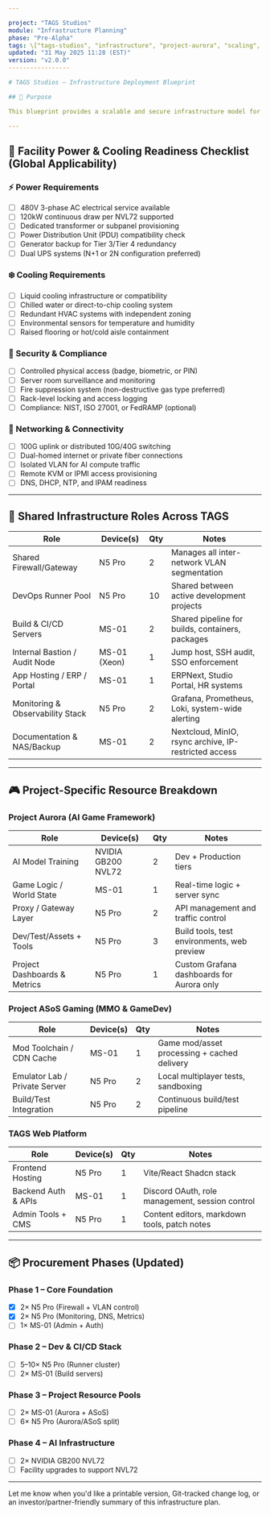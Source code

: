 ```yaml
---

project: "TAGS Studios"
module: "Infrastructure Planning"
phase: "Pre-Alpha"
tags: \["tags-studios", "infrastructure", "project-aurora", "scaling", "nvl72", "ms-01", "n5pro", "devops", "ai"]
updated: "31 May 2025 11:28 (EST)"
version: "v2.0.0"
-----------------

# TAGS Studios – Infrastructure Deployment Blueprint

## 📌 Purpose

This blueprint provides a scalable and secure infrastructure model for **all divisions under TAGS Studios**, including centralized services and project-specific resource allocation. Project Aurora (AI-driven game platform) is included as a specialized module with GPU-intensive compute requirements.

---
```


## 🧱 Facility Power & Cooling Readiness Checklist (Global Applicability)

### ⚡ Power Requirements

* [ ] 480V 3-phase AC electrical service available
* [ ] 120kW continuous draw per NVL72 supported
* [ ] Dedicated transformer or subpanel provisioning
* [ ] Power Distribution Unit (PDU) compatibility check
* [ ] Generator backup for Tier 3/Tier 4 redundancy
* [ ] Dual UPS systems (N+1 or 2N configuration preferred)

### ❄️ Cooling Requirements

* [ ] Liquid cooling infrastructure or compatibility
* [ ] Chilled water or direct-to-chip cooling system
* [ ] Redundant HVAC systems with independent zoning
* [ ] Environmental sensors for temperature and humidity
* [ ] Raised flooring or hot/cold aisle containment

### 🔐 Security & Compliance

* [ ] Controlled physical access (badge, biometric, or PIN)
* [ ] Server room surveillance and monitoring
* [ ] Fire suppression system (non-destructive gas type preferred)
* [ ] Rack-level locking and access logging
* [ ] Compliance: NIST, ISO 27001, or FedRAMP (optional)

### 📡 Networking & Connectivity

* [ ] 100G uplink or distributed 10G/40G switching
* [ ] Dual-homed internet or private fiber connections
* [ ] Isolated VLAN for AI compute traffic
* [ ] Remote KVM or IPMI access provisioning
* [ ] DNS, DHCP, NTP, and IPAM readiness

---

## 🧩 Shared Infrastructure Roles Across TAGS

| Role                             | Device(s)    | Qty | Notes                                                 |
| -------------------------------- | ------------ | --- | ----------------------------------------------------- |
| Shared Firewall/Gateway          | N5 Pro       | 2   | Manages all inter-network VLAN segmentation           |
| DevOps Runner Pool               | N5 Pro       | 10  | Shared between active development projects            |
| Build & CI/CD Servers            | MS-01        | 2   | Shared pipeline for builds, containers, packages      |
| Internal Bastion / Audit Node    | MS-01 (Xeon) | 1   | Jump host, SSH audit, SSO enforcement                 |
| App Hosting / ERP / Portal       | MS-01        | 1   | ERPNext, Studio Portal, HR systems                    |
| Monitoring & Observability Stack | N5 Pro       | 2   | Grafana, Prometheus, Loki, system-wide alerting       |
| Documentation & NAS/Backup       | MS-01        | 2   | Nextcloud, MinIO, rsync archive, IP-restricted access |

---

## 🎮 Project-Specific Resource Breakdown

### Project Aurora (AI Game Framework)

| Role                         | Device(s)          | Qty | Notes                                       |
| ---------------------------- | ------------------ | --- | ------------------------------------------- |
| AI Model Training            | NVIDIA GB200 NVL72 | 2   | Dev + Production tiers                      |
| Game Logic / World State     | MS-01              | 1   | Real-time logic + server sync               |
| Proxy / Gateway Layer        | N5 Pro             | 2   | API management and traffic control          |
| Dev/Test/Assets + Tools      | N5 Pro             | 3   | Build tools, test environments, web preview |
| Project Dashboards & Metrics | N5 Pro             | 1   | Custom Grafana dashboards for Aurora only   |

### Project ASoS Gaming (MMO & GameDev)

| Role                          | Device(s) | Qty | Notes                                       |
| ----------------------------- | --------- | --- | ------------------------------------------- |
| Mod Toolchain / CDN Cache     | MS-01     | 1   | Game mod/asset processing + cached delivery |
| Emulator Lab / Private Server | N5 Pro    | 2   | Local multiplayer tests, sandboxing         |
| Build/Test Integration        | N5 Pro    | 2   | Continuous build/test pipeline              |

### TAGS Web Platform

| Role                | Device(s) | Qty | Notes                                           |
| ------------------- | --------- | --- | ----------------------------------------------- |
| Frontend Hosting    | N5 Pro    | 1   | Vite/React Shadcn stack                         |
| Backend Auth & APIs | MS-01     | 1   | Discord OAuth, role management, session control |
| Admin Tools + CMS   | N5 Pro    | 1   | Content editors, markdown tools, patch notes    |

---

## 📦 Procurement Phases (Updated)

### Phase 1 – Core Foundation

* [x] 2× N5 Pro (Firewall + VLAN control)
* [x] 2× N5 Pro (Monitoring, DNS, Metrics)
* [ ] 1× MS-01 (Admin + Auth)

### Phase 2 – Dev & CI/CD Stack

* [ ] 5–10× N5 Pro (Runner cluster)
* [ ] 2× MS-01 (Build servers)

### Phase 3 – Project Resource Pools

* [ ] 2× MS-01 (Aurora + ASoS)
* [ ] 6× N5 Pro (Aurora/ASoS split)

### Phase 4 – AI Infrastructure

* [ ] 2× NVIDIA GB200 NVL72
* [ ] Facility upgrades to support NVL72

---

Let me know when you'd like a printable version, Git-tracked change log, or an investor/partner-friendly summary of this infrastructure plan.
